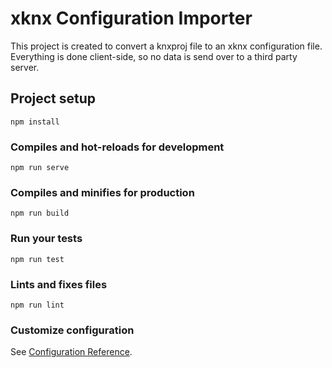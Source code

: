 # xknx Configuration Importer

This project is created to convert a knxproj file to an xknx configuration file. Everything is done client-side, so no data is send over to a third party server.



## Project setup
```
npm install
```

### Compiles and hot-reloads for development
```
npm run serve
```

### Compiles and minifies for production
```
npm run build
```

### Run your tests
```
npm run test
```

### Lints and fixes files
```
npm run lint
```

### Customize configuration
See [Configuration Reference](https://cli.vuejs.org/config/).
